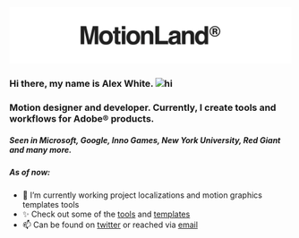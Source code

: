 <img src="./img/header-axwt.png" alt="hi">

### Hi there, my name is Alex White.  <img src="https://user-images.githubusercontent.com/1303154/88677602-1635ba80-d120-11ea-84d8-d263ba5fc3c0.gif" width="24px" alt="hi">
### Motion designer and developer. Currently, I create tools and workflows for Adobe® products.


<!--
**axwt/axwt** is a ✨ _special_ ✨ repository because its `README.md` (this file) appears on your GitHub profile.

Here are some ideas to get you started:

- 🔭 I’m currently working on ...
- 🌱 I’m currently learning ...
- 👯 I’m looking to collaborate on ...
- 🤔 I’m looking for help with ...
- 💬 Ask me about ...
- 📫 How to reach me: ...
- 😄 Pronouns: ...
- ⚡ Fun fact: ...
-->
##### Seen in Microsoft, Google, Inno Games, New York University, Red Giant and many more.

##### As of now:
- 🔭 I’m currently working project localizations and motion graphics templates tools
- ✨ Check out some of the [tools](https://aescripts.com/authors/m-p/motionland/) and [templates](https://videohive.net/user/motion-land/portfolio)
- 📫 Can be found on [twitter](https://twitter.com/motion_land) or reached via [email](mailto:support@motion.land)
